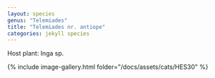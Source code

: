 ```yaml
---
layout: species
genus: "Telemiades"
title: "Telemiades nr. antiope"
categories: jekyll species
---
```


Host plant: Inga sp.

{% include image-gallery.html folder="/docs/assets/cats/HES30" %}
